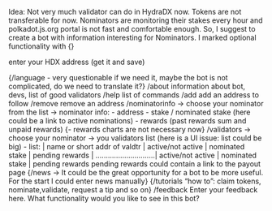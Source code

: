 Idea:
Not very much validator can do in HydraDX now. Tokens are not transferable for now.
Nominators are monitoring their stakes every hour and polkadot.js.org portal is not fast and comfortable enough.
So, I suggest to create a bot with information interesting for Nominators.
I marked optional functionality with {}

enter your HDX address (get it and save)

{/language - very questionable if we need it, maybe the bot is not complicated, do we need to translate it?}
/about information about bot, devs, list of good validators
/help list of commands
/add add an address to follow
/remove remove an address 
/nominatorinfo -> choose your nominator from the list ->
     nominator info:
     - address
     - stake / nominated stake (here could be a link to active nominations)
     - rewards (past rewards sum and unpaid rewards)
     {- rewards charts are not necessary now} 
/validators -> choose your nominator ->
	you validators list (here is a UI issue: list could be big)
	- list:
	| name or short addr of valdtr | active/not active | nominated stake | pending rewards
	| .............................| active/not active | nominated stake | pending rewards
	  pending rewards could contain a link to the payout page
{/news -> It could be the great opportunity for a bot to be more useful. For the start I could enter news manually}
{/tutorials “how to”: claim tokens, nominate,validate, request a tip and so on}
/feedback Enter your feedback here. What functionality would you like to see in this bot?
